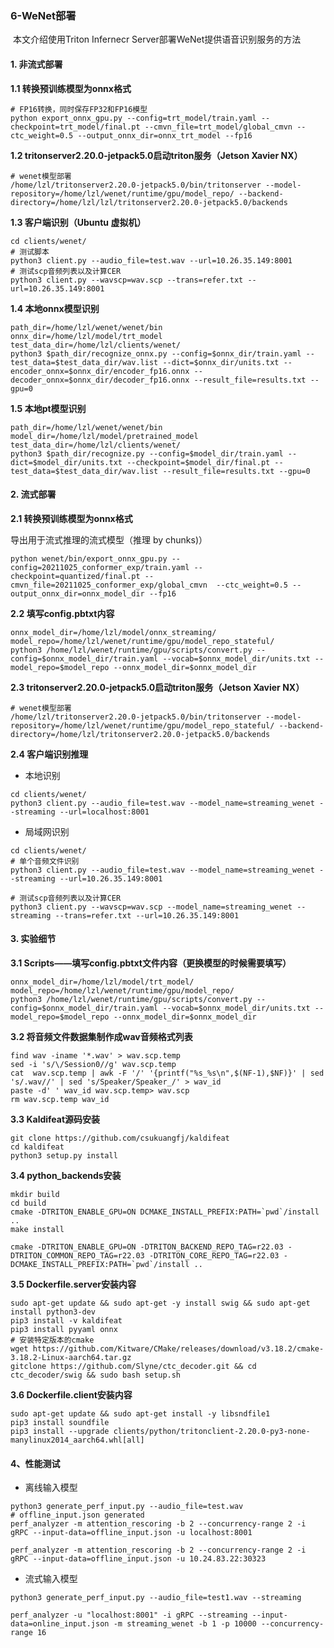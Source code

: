 ### 6-WeNet部署

​	本文介绍使用Triton Infernecr Server部署WeNet提供语音识别服务的方法

#### 1.	非流式部署

**1.1	转换预训练模型为onnx格式**

```
# FP16转换，同时保存FP32和FP16模型
python export_onnx_gpu.py --config=trt_model/train.yaml --checkpoint=trt_model/final.pt --cmvn_file=trt_model/global_cmvn --ctc_weight=0.5 --output_onnx_dir=onnx_trt_model --fp16
```

**1.2	tritonserver2.20.0-jetpack5.0启动triton服务（Jetson Xavier NX）**

```
# wenet模型部署
/home/lzl/tritonserver2.20.0-jetpack5.0/bin/tritonserver --model-repository=/home/lzl/wenet/runtime/gpu/model_repo/ --backend-directory=/home/lzl/lzl/tritonserver2.20.0-jetpack5.0/backends
```

**1.3	客户端识别（Ubuntu 虚拟机）**

```
cd clients/wenet/
# 测试脚本
python3 client.py --audio_file=test.wav --url=10.26.35.149:8001
# 测试scp音频列表以及计算CER
python3 client.py --wavscp=wav.scp --trans=refer.txt --url=10.26.35.149:8001
```

**1.4	本地onnx模型识别**

```
path_dir=/home/lzl/wenet/wenet/bin
onnx_dir=/home/lzl/model/trt_model
test_data_dir=/home/lzl/clients/wenet/
python3 $path_dir/recognize_onnx.py --config=$onnx_dir/train.yaml --test_data=$test_data_dir/wav.list --dict=$onnx_dir/units.txt --encoder_onnx=$onnx_dir/encoder_fp16.onnx --decoder_onnx=$onnx_dir/decoder_fp16.onnx --result_file=results.txt --gpu=0
```

**1.5	本地pt模型识别**

```
path_dir=/home/lzl/wenet/wenet/bin
model_dir=/home/lzl/model/pretrained_model
test_data_dir=/home/lzl/clients/wenet/
python3 $path_dir/recognize.py --config=$model_dir/train.yaml --dict=$model_dir/units.txt --checkpoint=$model_dir/final.pt --test_data=$test_data_dir/wav.list --result_file=results.txt --gpu=0
```

#### 2.	流式部署

**2.1	转换预训练模型为onnx格式**

导出用于流式推理的流式模型（推理 by chunks)）

```
python wenet/bin/export_onnx_gpu.py --config=20211025_conformer_exp/train.yaml --checkpoint=quantized/final.pt --cmvn_file=20211025_conformer_exp/global_cmvn  --ctc_weight=0.5 --output_onnx_dir=onnx_model_dir --fp16
```

**2.2	填写config.pbtxt内容**

```
onnx_model_dir=/home/lzl/model/onnx_streaming/
model_repo=/home/lzl/wenet/runtime/gpu/model_repo_stateful/
python3 /home/lzl/wenet/runtime/gpu/scripts/convert.py --config=$onnx_model_dir/train.yaml --vocab=$onnx_model_dir/units.txt --model_repo=$model_repo --onnx_model_dir=$onnx_model_dir
```

**2.3	tritonserver2.20.0-jetpack5.0启动triton服务（Jetson Xavier NX）**

```
# wenet模型部署
/home/lzl/tritonserver2.20.0-jetpack5.0/bin/tritonserver --model-repository=/home/lzl/wenet/runtime/gpu/model_repo_stateful/ --backend-directory=/home/lzl/tritonserver2.20.0-jetpack5.0/backends
```

**2.4	客户端识别推理**

- 本地识别


```
cd clients/wenet/
python3 client.py --audio_file=test.wav --model_name=streaming_wenet --streaming --url=localhost:8001 
```

- 局域网识别


```
cd clients/wenet/
# 单个音频文件识别
python3 client.py --audio_file=test.wav --model_name=streaming_wenet --streaming --url=10.26.35.149:8001

# 测试scp音频列表以及计算CER
python3 client.py --wavscp=wav.scp --model_name=streaming_wenet --streaming --trans=refer.txt --url=10.26.35.149:8001 
```

#### 3.	实验细节

**3.1	Scripts——填写config.pbtxt文件内容（更换模型的时候需要填写）**

```
onnx_model_dir=/home/lzl/model/trt_model/
model_repo=/home/lzl/wenet/runtime/gpu/model_repo/
python3 /home/lzl/wenet/runtime/gpu/scripts/convert.py --config=$onnx_model_dir/train.yaml --vocab=$onnx_model_dir/units.txt --model_repo=$model_repo --onnx_model_dir=$onnx_model_dir
```

**3.2	将音频文件数据集制作成wav音频格式列表**

```
find wav -iname '*.wav' > wav.scp.temp
sed -i 's/\/Session0//g' wav.scp.temp
cat  wav.scp.temp | awk -F '/' '{printf("%s_%s\n",$(NF-1),$NF)}' | sed 's/.wav//' | sed 's/Speaker/Speaker_/' > wav_id 
paste -d' ' wav_id wav.scp.temp> wav.scp
rm wav.scp.temp wav_id
```

**3.3	Kaldifeat源码安装**

```
git clone https://github.com/csukuangfj/kaldifeat
cd kaldifeat
python3 setup.py install
```

**3.4	python_backends安装**

```
mkdir build
cd build
cmake -DTRITON_ENABLE_GPU=ON DCMAKE_INSTALL_PREFIX:PATH=`pwd`/install .. 
make install

cmake -DTRITON_ENABLE_GPU=ON -DTRITON_BACKEND_REPO_TAG=r22.03 -DTRITON_COMMON_REPO_TAG=r22.03 -DTRITON_CORE_REPO_TAG=r22.03 -DCMAKE_INSTALL_PREFIX:PATH=`pwd`/install ..
```

**3.5	Dockerfile.server安装内容**

```
sudo apt-get update && sudo apt-get -y install swig && sudo apt-get install python3-dev
pip3 install -v kaldifeat
pip3 install pyyaml onnx
# 安装特定版本的cmake
wget https://github.com/Kitware/CMake/releases/download/v3.18.2/cmake-3.18.2-Linux-aarch64.tar.gz
gitclone https://github.com/Slyne/ctc_decoder.git && cd ctc_decoder/swig && sudo bash setup.sh
```

**3.6	Dockerfile.client安装内容**

```
sudo apt-get update && sudo apt-get install -y libsndfile1
pip3 install soundfile
pip3 install --upgrade clients/python/tritonclient-2.20.0-py3-none-manylinux2014_aarch64.whl[all]
```

#### 4、性能测试

- 离线输入模型

```
python3 generate_perf_input.py --audio_file=test.wav
# offline_input.json generated
perf_analyzer -m attention_rescoring -b 2 --concurrency-range 2 -i gRPC --input-data=offline_input.json -u localhost:8001

perf_analyzer -m attention_rescoring -b 2 --concurrency-range 2 -i gRPC --input-data=offline_input.json -u 10.24.83.22:30323
```

- 流式输入模型

```
python3 generate_perf_input.py --audio_file=test1.wav --streaming

perf_analyzer -u "localhost:8001" -i gRPC --streaming --input-data=online_input.json -m streaming_wenet -b 1 -p 10000 --concurrency-range 16
```

